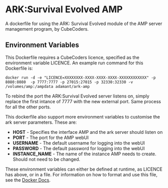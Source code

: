# ARK:Survival Evolved AMP
A dockerfile for using the ARK: Survival Evolved module of the AMP server management program, by CubeCoders.

## Environment Variables
This Dockerfile requires a CubeCoders licence, specified as the environment variable LICENCE. An example run command for this Dockerfile is:

```docker run -d -e "LICENCE=XXXXXXXX-XXXX-XXXX-XXXX-XXXXXXXXXXXX" -p 8080:8080  -p 7777:7777 -p 27015:27015 -p 32330:32330 -v /volumes/amp:/ampdata adamant/ark-amp```

To rebind the port the ARK:Survival Evolved server listens on, simply replace the first intance of 7777 with the new external port. Same process for all the other ports.

This dockerfile also support more environment variables to customise the ark server parameters. These are:
* **HOST** - Specifies the interface AMP and the ark server should listen on
* **PORT** - The port for the AMP webUI
* **USERNAME** - The default username for logging into the webUI
* **PASSWORD** - The default password for logging into the webUI
* **INSTANCE_NAME** - The name of the instance AMP needs to create. Should not need to be changed.

These environment variables can either be defined at runtime, as LICENCE has above, or in a file. For information on how to format and use this file, see the [Docker Docs](https://docs.docker.com/engine/reference/commandline/run/#/set-environment-variables-e-env-env-file).
